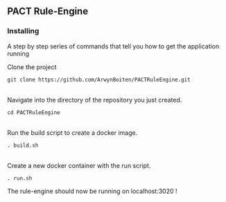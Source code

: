 ## PACT Rule-Engine

### Installing

A step by step series of commands that tell you how to get the application running

 Clone the project
```
git clone https://github.com/ArwynBoiten/PACTRuleEngine.git
```

<BR/>
Navigate into the directory of the repository you just created.

```
cd PACTRuleEngine
```

<BR/>
Run the build script to create a docker image.

```
. build.sh
```

<BR/>
Create a new docker container with the run script.

```
. run.sh
```

The rule-engine should now be running on localhost:3020 !